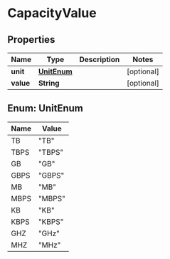 
# CapacityValue

## Properties
Name | Type | Description | Notes
------------ | ------------- | ------------- | -------------
**unit** | [**UnitEnum**](#UnitEnum) |  |  [optional]
**value** | **String** |  |  [optional]



<a name="UnitEnum"></a>
## Enum: UnitEnum
Name | Value
---- | -----
TB | &quot;TB&quot;
TBPS | &quot;TBPS&quot;
GB | &quot;GB&quot;
GBPS | &quot;GBPS&quot;
MB | &quot;MB&quot;
MBPS | &quot;MBPS&quot;
KB | &quot;KB&quot;
KBPS | &quot;KBPS&quot;
GHZ | &quot;GHz&quot;
MHZ | &quot;MHz&quot;



